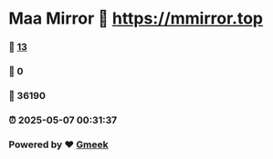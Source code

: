 # Maa Mirror :link: https://mmirror.top 
### :page_facing_up: [13](https://mmirror.top/tag.html) 
### :speech_balloon: 0 
### :hibiscus: 36190 
### :alarm_clock: 2025-05-07 00:31:37 
### Powered by :heart: [Gmeek](https://github.com/Meekdai/Gmeek)
